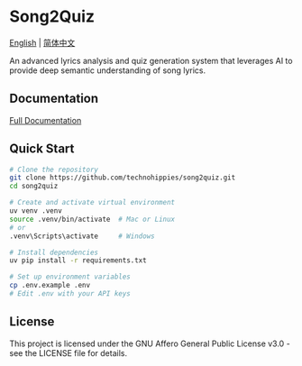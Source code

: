 # Song2Quiz

[English](README.md) | [简体中文](README.zh-CN.md)

An advanced lyrics analysis and quiz generation system that leverages AI to provide deep semantic understanding of song lyrics.

## Documentation

[Full Documentation](https://song2quiz.mintlify.app)

## Quick Start

```bash
# Clone the repository
git clone https://github.com/technohippies/song2quiz.git
cd song2quiz

# Create and activate virtual environment
uv venv .venv
source .venv/bin/activate  # Mac or Linux
# or
.venv\Scripts\activate     # Windows

# Install dependencies
uv pip install -r requirements.txt

# Set up environment variables
cp .env.example .env
# Edit .env with your API keys
```

## License

This project is licensed under the GNU Affero General Public License v3.0 - see the LICENSE file for details.
